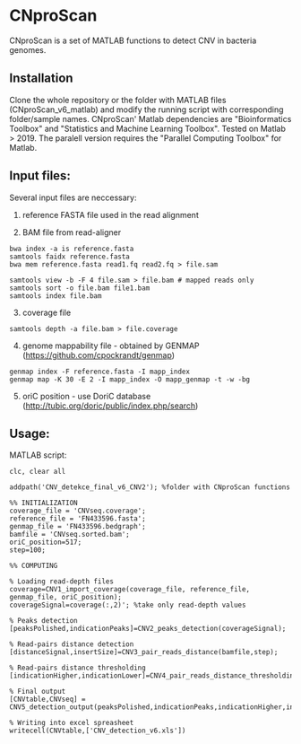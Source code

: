 # CNproScan
CNproScan is a set of MATLAB functions to detect CNV in bacteria genomes. 

## Installation
Clone the whole repository or the folder with MATLAB files (CNproScan_v6_matlab) and modify the running script with corresponding folder/sample names. 
CNproScan' Matlab dependencies are "Bioinformatics Toolbox" and "Statistics and Machine Learning Toolbox". Tested on Matlab > 2019. 
The paralell version requires the "Parallel Computing Toolbox" for Matlab. 


## Input files:
Several input files are neccessary:

1. reference FASTA file used in the read alignment

2. BAM file from read-aligner
```
bwa index -a is reference.fasta
samtools faidx reference.fasta
bwa mem reference.fasta read1.fq read2.fq > file.sam

samtools view -b -F 4 file.sam > file.bam # mapped reads only
samtools sort -o file.bam file1.bam
samtools index file.bam
```
3. coverage file
```
samtools depth -a file.bam > file.coverage
```
4. genome mappability file - obtained by GENMAP (https://github.com/cpockrandt/genmap)
```
genmap index -F reference.fasta -I mapp_index
genmap map -K 30 -E 2 -I mapp_index -O mapp_genmap -t -w -bg
```

5. oriC position - use DoriC database (http://tubic.org/doric/public/index.php/search)

## Usage:
MATLAB script:
```
clc, clear all

addpath('CNV_detekce_final_v6_CNV2'); %folder with CNproScan functions

%% INITIALIZATION
coverage_file = 'CNVseq.coverage';
reference_file = 'FN433596.fasta';
genmap_file = 'FN433596.bedgraph';
bamfile = 'CNVseq.sorted.bam';
oriC_position=517;
step=100;

%% COMPUTING

% Loading read-depth files
coverage=CNV1_import_coverage(coverage_file, reference_file, genmap_file, oriC_position);
coverageSignal=coverage(:,2)'; %take only read-depth values

% Peaks detection
[peaksPolished,indicationPeaks]=CNV2_peaks_detection(coverageSignal);

% Read-pairs distance detection
[distanceSignal,insertSize]=CNV3_pair_reads_distance(bamfile,step);

% Read-pairs distance thresholding
[indicationHigher,indicationLower]=CNV4_pair_reads_distance_thresholding(distanceSignal,insertSize);

% Final output
[CNVtable,CNVseq] = CNV5_detection_output(peaksPolished,indicationPeaks,indicationHigher,indicationLower,coverageSignal,reference_file);

% Writing into excel spreasheet
writecell(CNVtable,['CNV_detection_v6.xls'])
```
